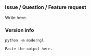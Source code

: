 ### Issue / Question / Feature request

Write here.

### Version info

```
python -m moderngl
```

```
Paste the output here.
```
